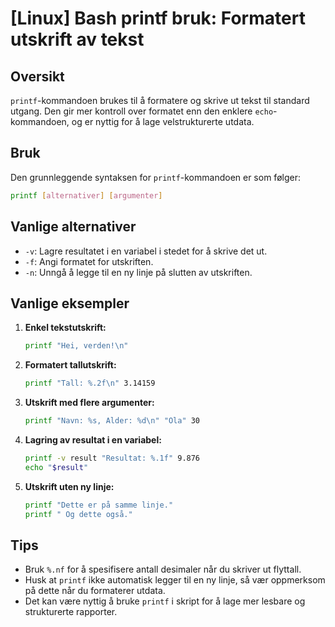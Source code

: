 # [Linux] Bash printf bruk: Formatert utskrift av tekst

## Oversikt
`printf`-kommandoen brukes til å formatere og skrive ut tekst til standard utgang. Den gir mer kontroll over formatet enn den enklere `echo`-kommandoen, og er nyttig for å lage velstrukturerte utdata.

## Bruk
Den grunnleggende syntaksen for `printf`-kommandoen er som følger:

```bash
printf [alternativer] [argumenter]
```

## Vanlige alternativer
- `-v`: Lagre resultatet i en variabel i stedet for å skrive det ut.
- `-f`: Angi formatet for utskriften.
- `-n`: Unngå å legge til en ny linje på slutten av utskriften.

## Vanlige eksempler

1. **Enkel tekstutskrift:**
   ```bash
   printf "Hei, verden!\n"
   ```

2. **Formatert tallutskrift:**
   ```bash
   printf "Tall: %.2f\n" 3.14159
   ```

3. **Utskrift med flere argumenter:**
   ```bash
   printf "Navn: %s, Alder: %d\n" "Ola" 30
   ```

4. **Lagring av resultat i en variabel:**
   ```bash
   printf -v result "Resultat: %.1f" 9.876
   echo "$result"
   ```

5. **Utskrift uten ny linje:**
   ```bash
   printf "Dette er på samme linje."
   printf " Og dette også."
   ```

## Tips
- Bruk `%.nf` for å spesifisere antall desimaler når du skriver ut flyttall.
- Husk at `printf` ikke automatisk legger til en ny linje, så vær oppmerksom på dette når du formaterer utdata.
- Det kan være nyttig å bruke `printf` i skript for å lage mer lesbare og strukturerte rapporter.